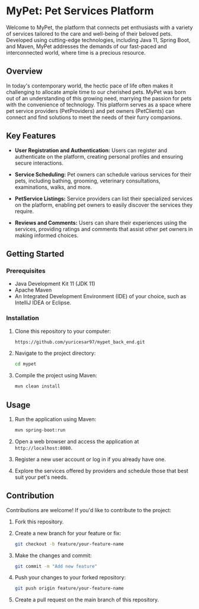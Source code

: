 # MyPet: Pet Services Platform

Welcome to MyPet, the platform that connects pet enthusiasts with a variety of services tailored to the care and well-being of their beloved pets. Developed using cutting-edge technologies, including Java 11, Spring Boot, and Maven, MyPet addresses the demands of our fast-paced and interconnected world, where time is a precious resource.

## Overview

In today's contemporary world, the hectic pace of life often makes it challenging to allocate ample time to our cherished pets. MyPet was born out of an understanding of this growing need, marrying the passion for pets with the convenience of technology. This platform serves as a space where pet service providers (PetProviders) and pet owners (PetClients) can connect and find solutions to meet the needs of their furry companions.

## Key Features

- **User Registration and Authentication:** Users can register and authenticate on the platform, creating personal profiles and ensuring secure interactions.

- **Service Scheduling:** Pet owners can schedule various services for their pets, including bathing, grooming, veterinary consultations, examinations, walks, and more.

- **PetService Listings:** Service providers can list their specialized services on the platform, enabling pet owners to easily discover the services they require.

- **Reviews and Comments:** Users can share their experiences using the services, providing ratings and comments that assist other pet owners in making informed choices.

## Getting Started

### Prerequisites

- Java Development Kit 11 (JDK 11)
- Apache Maven
- An Integrated Development Environment (IDE) of your choice, such as IntelliJ IDEA or Eclipse.

### Installation

1. Clone this repository to your computer:

   ```sh
   https://github.com/yuricesar97/mypet_back_end.git
   ```

2. Navigate to the project directory:

   ```sh
   cd mypet
   ```

3. Compile the project using Maven:

   ```sh
   mvn clean install
   ```

## Usage

1. Run the application using Maven:

   ```sh
   mvn spring-boot:run
   ```

2. Open a web browser and access the application at `http://localhost:8080`.

3. Register a new user account or log in if you already have one.

4. Explore the services offered by providers and schedule those that best suit your pet's needs.

## Contribution

Contributions are welcome! If you'd like to contribute to the project:

1. Fork this repository.

2. Create a new branch for your feature or fix:

   ```sh
   git checkout -b feature/your-feature-name
   ```

3. Make the changes and commit:

   ```sh
   git commit -m "Add new feature"
   ```

4. Push your changes to your forked repository:

   ```sh
   git push origin feature/your-feature-name
   ```

5. Create a pull request on the main branch of this repository.
